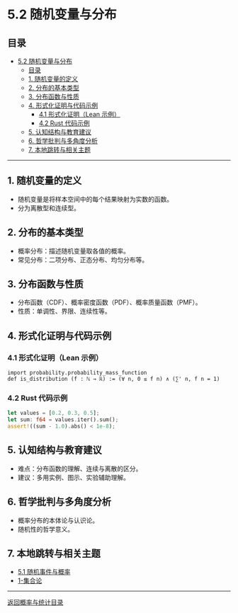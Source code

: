 # 5.2 随机变量与分布

## 目录

- [5.2 随机变量与分布](#52-随机变量与分布)
  - [目录](#目录)
  - [1. 随机变量的定义](#1-随机变量的定义)
  - [2. 分布的基本类型](#2-分布的基本类型)
  - [3. 分布函数与性质](#3-分布函数与性质)
  - [4. 形式化证明与代码示例](#4-形式化证明与代码示例)
    - [4.1 形式化证明（Lean 示例）](#41-形式化证明lean-示例)
    - [4.2 Rust 代码示例](#42-rust-代码示例)
  - [5. 认知结构与教育建议](#5-认知结构与教育建议)
  - [6. 哲学批判与多角度分析](#6-哲学批判与多角度分析)
  - [7. 本地跳转与相关主题](#7-本地跳转与相关主题)

---

## 1. 随机变量的定义

- 随机变量是将样本空间中的每个结果映射为实数的函数。
- 分为离散型和连续型。

## 2. 分布的基本类型

- 概率分布：描述随机变量取各值的概率。
- 常见分布：二项分布、正态分布、均匀分布等。

## 3. 分布函数与性质

- 分布函数（CDF）、概率密度函数（PDF）、概率质量函数（PMF）。
- 性质：单调性、界限、连续性等。

## 4. 形式化证明与代码示例

### 4.1 形式化证明（Lean 示例）

```lean
import probability.probability_mass_function
def is_distribution (f : ℕ → ℝ) := (∀ n, 0 ≤ f n) ∧ (∑' n, f n = 1)
```

### 4.2 Rust 代码示例

```rust
let values = [0.2, 0.3, 0.5];
let sum: f64 = values.iter().sum();
assert!((sum - 1.0).abs() < 1e-8);
```

## 5. 认知结构与教育建议

- 难点：分布函数的理解、连续与离散的区分。
- 建议：多用实例、图示、实验辅助理解。

## 6. 哲学批判与多角度分析

- 概率分布的本体论与认识论。
- 随机性的哲学意义。

## 7. 本地跳转与相关主题

- [5.1 随机事件与概率](./5.1-随机事件与概率.md)
- [1-集合论](../../1-集合论/README.md)

---

[返回概率与统计目录](../README.md)
